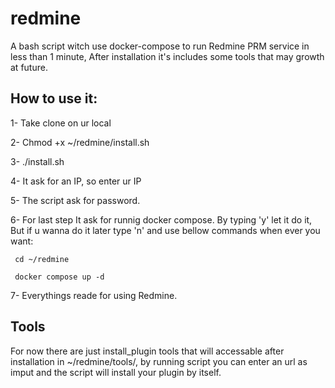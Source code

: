 # redmine

A bash script witch use docker-compose to run Redmine PRM service in less than 1 minute, After installation it's includes some tools that may growth at future.

## How to use it:
1- Take clone on ur local 

2- Chmod +x ~/redmine/install.sh

3- ./install.sh

4- It ask for an IP, so enter ur IP

5- The script ask for password.

6- For last step It ask for runnig docker compose. By typing 'y' let it do it, But if u wanna do it later type 'n' and use bellow commands when ever you want:

     cd ~/redmine 
     
     docker compose up -d 
     
7- Everythings reade for using Redmine.



## Tools
For now there are just install_plugin tools that will accessable after installation in ~/redmine/tools/, by running script you can enter an url as imput  and the script will install your plugin by itself.
